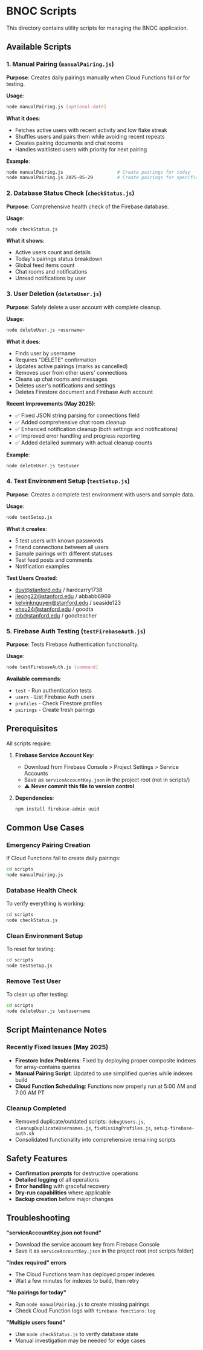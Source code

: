 # BNOC Scripts

This directory contains utility scripts for managing the BNOC application.

## Available Scripts

### 1. Manual Pairing (`manualPairing.js`)

**Purpose**: Creates daily pairings manually when Cloud Functions fail or for testing.

**Usage**:
```bash
node manualPairing.js [optional-date]
```

**What it does**:
- Fetches active users with recent activity and low flake streak
- Shuffles users and pairs them while avoiding recent repeats  
- Creates pairing documents and chat rooms
- Handles waitlisted users with priority for next pairing

**Example**:
```bash
node manualPairing.js                    # Create pairings for today
node manualPairing.js 2025-05-29         # Create pairings for specific date
```

### 2. Database Status Check (`checkStatus.js`)

**Purpose**: Comprehensive health check of the Firebase database.

**Usage**:
```bash
node checkStatus.js
```

**What it shows**:
- Active users count and details
- Today's pairings status breakdown
- Global feed items count
- Chat rooms and notifications
- Unread notifications by user

### 3. User Deletion (`deleteUser.js`)

**Purpose**: Safely delete a user account with complete cleanup.

**Usage**:
```bash
node deleteUser.js <username>
```

**What it does**:
- Finds user by username
- Requires "DELETE" confirmation
- Updates active pairings (marks as cancelled)
- Removes user from other users' connections
- Cleans up chat rooms and messages
- Deletes user's notifications and settings
- Deletes Firestore document and Firebase Auth account

**Recent Improvements (May 2025)**:
- ✅ Fixed JSON string parsing for connections field
- ✅ Added comprehensive chat room cleanup
- ✅ Enhanced notification cleanup (both settings and notifications)
- ✅ Improved error handling and progress reporting
- ✅ Added detailed summary with actual cleanup counts

**Example**:
```bash
node deleteUser.js testuser
```

### 4. Test Environment Setup (`testSetup.js`)

**Purpose**: Creates a complete test environment with users and sample data.

**Usage**:
```bash
node testSetup.js
```

**What it creates**:
- 5 test users with known passwords
- Friend connections between all users
- Sample pairings with different statuses
- Test feed posts and comments
- Notification examples

**Test Users Created**:
- duy@stanford.edu / hardcarry1738
- jleong22@stanford.edu / abbabb6969  
- kelvinknguyen@stanford.edu / seaside123
- ehsu24@stanford.edu / goodta
- mb@stanford.edu / goodteacher

### 5. Firebase Auth Testing (`testFirebaseAuth.js`)

**Purpose**: Tests Firebase Authentication functionality.

**Usage**:
```bash
node testFirebaseAuth.js [command]
```

**Available commands**:
- `test` - Run authentication tests
- `users` - List Firebase Auth users
- `profiles` - Check Firestore profiles
- `pairings` - Create fresh pairings

## Prerequisites

All scripts require:

1. **Firebase Service Account Key**:
   - Download from Firebase Console > Project Settings > Service Accounts
   - Save as `serviceAccountKey.json` in the project root (not in scripts/)
   - ⚠️ **Never commit this file to version control**

2. **Dependencies**:
   ```bash
   npm install firebase-admin uuid
   ```

## Common Use Cases

### Emergency Pairing Creation
If Cloud Functions fail to create daily pairings:
```bash
cd scripts
node manualPairing.js
```

### Database Health Check
To verify everything is working:
```bash
cd scripts  
node checkStatus.js
```

### Clean Environment Setup
To reset for testing:
```bash
cd scripts
node testSetup.js
```

### Remove Test User
To clean up after testing:
```bash
cd scripts
node deleteUser.js testusername
```

## Script Maintenance Notes

### Recently Fixed Issues (May 2025)
- **Firestore Index Problems**: Fixed by deploying proper composite indexes for array-contains queries
- **Manual Pairing Script**: Updated to use simplified queries while indexes build
- **Cloud Function Scheduling**: Functions now properly run at 5:00 AM and 7:00 AM PT

### Cleanup Completed
- Removed duplicate/outdated scripts: `debugUsers.js`, `cleanupDuplicateUsernames.js`, `fixMissingProfiles.js`, `setup-firebase-auth.sh`
- Consolidated functionality into comprehensive remaining scripts

## Safety Features

- **Confirmation prompts** for destructive operations
- **Detailed logging** of all operations
- **Error handling** with graceful recovery
- **Dry-run capabilities** where applicable
- **Backup creation** before major changes

## Troubleshooting

**"serviceAccountKey.json not found"**
- Download the service account key from Firebase Console
- Save it as `serviceAccountKey.json` in the project root (not scripts folder)

**"Index required" errors**
- The Cloud Functions team has deployed proper indexes
- Wait a few minutes for indexes to build, then retry

**"No pairings for today"**
- Run `node manualPairing.js` to create missing pairings
- Check Cloud Function logs with `firebase functions:log`

**"Multiple users found"**
- Use `node checkStatus.js` to verify database state
- Manual investigation may be needed for edge cases
